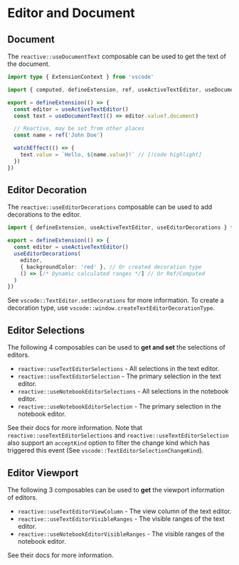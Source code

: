 # Editor and Document

## Document

The `reactive::useDocumentText` composable can be used to get the text of the document.

```ts
import type { ExtensionContext } from 'vscode'

import { computed, defineExtension, ref, useActiveTextEditor, useDocumentText, watchEffect } from 'reactive-vscode'

export = defineExtension(() => {
  const editor = useActiveTextEditor()
  const text = useDocumentText(() => editor.value?.document)

  // Reactive, may be set from other places
  const name = ref('John Doe')

  watchEffect(() => {
    text.value = `Hello, ${name.value}!` // [!code highlight]
  })
})
```

## Editor Decoration

The `reactive::useEditorDecorations` composable can be used to add decorations to the editor.

```ts {5-9}
import { defineExtension, useActiveTextEditor, useEditorDecorations } from 'reactive-vscode'

export = defineExtension(() => {
  const editor = useActiveTextEditor()
  useEditorDecorations(
    editor,
    { backgroundColor: 'red' }, // Or created decoration type
    () => [/* Dynamic calculated ranges */] // Or Ref/Computed
  )
})
```

See `vscode::TextEditor.setDecorations` for more information. To create a decoration type, use `vscode::window.createTextEditorDecorationType`.

## Editor Selections

The following 4 composables can be used to **get and set** the selections of editors.

- `reactive::useTextEditorSelections` - All selections in the text editor.
- `reactive::useTextEditorSelection` - The primary selection in the text editor.
- `reactive::useNotebookEditorSelections` - All selections in the notebook editor.
- `reactive::useNotebookEditorSelection` - The primary selection in the notebook editor.

See their docs for more information. Note that `reactive::useTextEditorSelections` and `reactive::useTextEditorSelection` also support an `acceptKind` option to filter the change kind which has triggered this event (See `vscode::TextEditorSelectionChangeKind`).

## Editor Viewport

The following 3 composables can be used to **get** the viewport information of editors.

- `reactive::useTextEditorViewColumn` - The view column of the text editor.
- `reactive::useTextEditorVisibleRanges` - The visible ranges of the text editor.
- `reactive::useNotebookEditorVisibleRanges` - The visible ranges of the notebook editor.

See their docs for more information.
